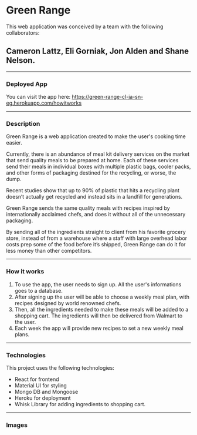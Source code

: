 # Green Range

This web application was conceived by a team with the following collaborators: 
## Cameron Lattz, Eli Gorniak, Jon Alden and Shane Nelson.

---

### Deployed App

You can visit the app here:
https://green-range-cl-ja-sn-eg.herokuapp.com/howitworks

---

### Description

Green Range is a web application created to make the user's cooking time easier.

Currently, there is an abundance of meal kit delivery services on the market that send quality meals to be prepared at home. Each of these services send their meals in individual boxes with multiple plastic bags, cooler packs, and other forms of packaging destined for the recycling, or worse, the dump.

Recent studies show that up to 90% of plastic that hits a recycling plant doesn’t actually get recycled and instead sits in a landfill for generations. 

Green Range sends the same quality meals with recipes inspired by internationally acclaimed chefs, and does it without all of the unnecessary packaging. 

By sending all of the ingredients straight to client from his favorite grocery store, instead of from a warehouse where a staff with large overhead labor costs prep some of the food before it’s shipped, Green Range can do it for less money than other competitors.


---

### How it works

1. To use the app, the user needs to sign up. All the user's informations goes to a database.
2. After signing up the user will be able to choose a weekly meal plan, with recipes designed by world renowned chefs. 
3. Then, all the ingredients needed to make these meals will be added to a shopping cart. The ingredients will then be delivered from Walmart to the user.
4. Each week the app will provide new recipes to set a new weekly meal plans. 

---

### Technologies

This project uses the following technologies:

- React for frontend
- Material UI for styling
- Mongo DB and Mongoose
- Heroku for deployment
- Whisk Library for adding ingredients to shopping cart.

---

### Images


